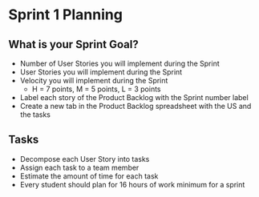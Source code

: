 # Sprint 1 Planning

## What is your Sprint Goal?

* Number of User Stories you will implement during the Sprint
* User Stories you will implement during the Sprint
* Velocity you will implement during the Sprint
  * H = 7 points, M = 5 points, L = 3 points
* Label each story of the Product Backlog with the Sprint number label
* Create a new tab in the Product Backlog spreadsheet with the US and the tasks

## Tasks

*	Decompose each User Story into tasks 
*	Assign each task to a team member
*	Estimate the amount of time for each task
*	Every student should plan for 16 hours of work minimum for a sprint

